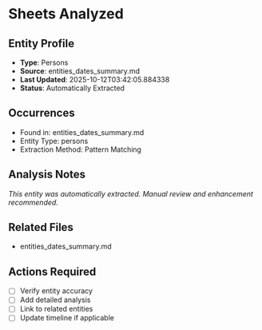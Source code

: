 # Sheets Analyzed

## Entity Profile
- **Type**: Persons
- **Source**: entities_dates_summary.md
- **Last Updated**: 2025-10-12T03:42:05.884338
- **Status**: Automatically Extracted

## Occurrences
- Found in: entities_dates_summary.md
- Entity Type: persons
- Extraction Method: Pattern Matching

## Analysis Notes
*This entity was automatically extracted. Manual review and enhancement recommended.*

## Related Files
- entities_dates_summary.md

## Actions Required
- [ ] Verify entity accuracy
- [ ] Add detailed analysis
- [ ] Link to related entities
- [ ] Update timeline if applicable

